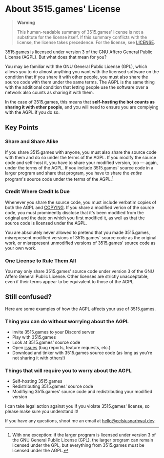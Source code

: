 # About 3515.games' License

> **Warning**
>
> This human-readable summary of 3515.games' license is not a substitute for the license itself. If this
> summary conflicts with the license, the license takes precedence. For the license, see [LICENSE](LICENSE.md).

3515.games is licensed under version 3 of the GNU Affero General Public License (AGPL). But what does that
mean for you?

You may be familiar with the GNU General Public License (GPL), which allows you to do almost anything you want with the
licensed software on the condition that if you share it with other people, you must also share the source code with them
under the same terms. The AGPL is the same thing with the additional condition that letting people use the software
over a network also counts as sharing it with them.

In the case of 3515.games, this means that **self-hosting the bot counts as sharing it with other people**, and you will
need to ensure you are complying with the AGPL if you do so.

## Key Points

### Share and Share Alike

If you share 3515.games with anyone, you must also share the source code with them and do so under the terms of the
AGPL. If you modify the source code and self-host it, you have to share your modified version, too — again,
under the terms of the AGPL. If you include 3515.games' source code in a larger program and share that program,
you have to share the *entire* program's source code under the terms of the AGPL.[^1]

### Credit Where Credit Is Due

Whenever you share the source code, you must include verbatim copies of both the AGPL and
[COPYING](COPYING). If you share a modified verion of the source code, you must prominently disclose that it's been
modified from the original and the date on which you first modified it, as well as that the source code is licensed
under the AGPL.

You are absolutely never allowed to pretend that you made 3515.games, misrepresent modified versions of 3515.games'
source code as the original work, or misrepresent unmodified versions of 3515.games' source code as your own work.

### One License to Rule Them All

You may only share 3515.games' source code under version 3 of the GNU Affero General Public License. Other licenses
are strictly unacceptable, even if their terms appear to be equivalent to those of the AGPL.

## Still confused?

Here are some examples of how the AGPL affects your use of 3515.games.

### Thing you can do without worrying about the AGPL

* Invite 3515.games to your Discord server
* Play with 3515.games
* Look at 3515.games' source code
* Open [issues](https://github.com/celsiusnarhwal/3515.games/issues) (bug reports, feature requests, etc.)
* Download and tinker with 3515.games source code (as long as you're not sharing it with others!)

### Things that will require you to worry about the AGPL

* Self-hosting 3515.games
* Redistributing 3515.games' source code
* Modifiying 3515.games' source code and redistributing your modified version

I can take legal action against you if you violate 3515.games' license, so please make sure you understand it!

If you have any questions, shoot me an email at [hello@celsiusnarhwal.dev](mailto:hello@celsiusnarhwal.dev).

[^1]: With one exception: if the larger program is licensed under version 3 of the GNU General Public License (GPL),
the larger program can remain licensed under the GPL, but everything from 3515.games must be licensed under the AGPL.